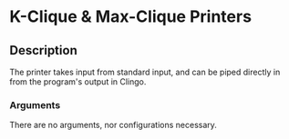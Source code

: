 # K-Clique & Max-Clique Printers

## Description
The printer takes input from standard input, and can be piped directly in from the program's output in Clingo.

### Arguments
There are no arguments, nor configurations necessary.

